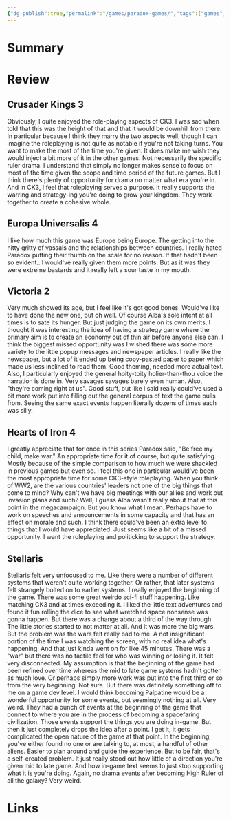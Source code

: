 ```yaml
---
{"dg-publish":true,"permalink":"/games/paradox-games/","tags":["games","streamed"],"created":"2024-05-13","updated":"2024-10-29"}
---
```



# Summary

# Review

## Crusader Kings 3

Obviously, I quite enjoyed the role-playing aspects of CK3. I was sad when told that this was the height of that and that it would be downhill from there. In particular because I think they marry the two aspects well, though I can imagine the roleplaying is not quite as notable if you're not taking turns. You want to make the most of the time you're given. It does make me wish they would inject a bit more of it in the other games. Not necessarily the specific ruler drama. I understand that simply no longer makes sense to focus on most of the time given the scope and time period of the future games. But I think there's plenty of opportunity for drama no matter what era you're in. And in CK3, I feel that roleplaying serves a purpose. It really supports the warring and strategy-ing you're doing to grow your kingdom. They work together to create a cohesive whole.

## Europa Universalis 4

I like how much this game was Europe being Europe. The getting into the nitty gritty of vassals and the relationships between countries. I really hated Paradox putting their thumb on the scale for no reason. If that hadn't been so evident...I would've really given them more points. But as it was they were extreme bastards and it really left a sour taste in my mouth.

## Victoria 2

Very much showed its age, but I feel like it's got good bones. Would've like to have done the new one, but oh well. Of course Alba's sole intent at all times is to sate its hunger. But just judging the game on its own merits, I thought it was interesting the idea of having a strategy game where the primary aim is to create an economy out of thin air before anyone else can. I think the biggest missed opportunity was I wished there was some more variety to the little popup messages and newspaper articles. I really like the newspaper, but a lot of it ended up being copy-pasted paper to paper which made us less inclined to read them. Good theming, needed more actual text. Also, I particularly enjoyed the general hoity-toity holier-than-thou voice the narration is done in. Very savages savages barely even human. Also, "they're coming right at us". Good stuff, but like I said really could've used a bit more work put into filling out the general corpus of text the game pulls from. Seeing the same exact events happen literally dozens of times each was silly.

## Hearts of Iron 4

I greatly appreciate that for once in this series Paradox said, "Be free my child, make war." An appropriate time for it of course, but quite satisfying. Mostly because of the simple comparison to how much we were shackled in previous games but even so. I feel this one in particular would've been the most appropriate time for some CK3-style roleplaying. When you think of WW2, are the various countries' leaders not one of the big things that come to mind? Why can't we have big meetings with our allies and work out invasion plans and such? Well, I guess Alba wasn't really about that at this point in the megacampaign. But you know what I mean. Perhaps have to work on speeches and announcements in some capacity and that has an effect on morale and such. I think there could've been an extra level to things that I would have appreciated. Just seems like a bit of a missed opportunity. I want the roleplaying and politicking to support the strategy.

## Stellaris

Stellaris felt very unfocused to me. Like there were a number of different systems that weren't quite working together. Or rather, that later systems felt strangely bolted on to earlier systems. I really enjoyed the beginning of the game. There was some great weirdo sci-fi stuff happening. Like matching CK3 and at times exceeding it. I liked the little text adventures and found it fun rolling the dice to see what wretched space nonsense was gonna happen. But there was a change about a third of the way through. The little stories started to not matter at all. And it was more the big wars. But the problem was the wars felt really bad to me. A not insignificant portion of the time I was watching the screen, with no real idea what's happening. And that just kinda went on for like 45 minutes. There was a "war" but there was no tactile feel for who was winning or losing it. It felt very disconnected. My assumption is that the beginning of the game had been refined over time whereas the mid to late game systems hadn't gotten as much love. Or perhaps simply more work was put into the first third or so from the very beginning. Not sure. But there was definitely something off to me on a game dev level. I would think becoming Palpatine would be a wonderful opportunity for some events, but seemingly nothing at all. Very weird. They had a bunch of events at the beginning of the game that connect to where you are in the process of becoming a spacefaring civilization. Those events support the things you are doing in-game. But then it just completely drops the idea after a point. I get it, it gets complicated the open nature of the game at that point. In the beginning, you've either found no one or are talking to, at most, a handful of other aliens. Easier to plan around and guide the experience. But to be fair, that's a self-created problem. It just really stood out how little of a direction you're given mid to late game. And how in-game text seems to just stop supporting what it is you're doing. Again, no drama events after becoming High Ruler of all the galaxy? Very weird.

# Links
